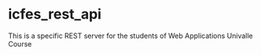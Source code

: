 # icfes_rest_api
This is a specific REST server for the students of Web Applications Univalle Course
